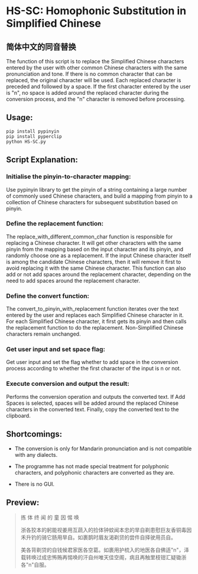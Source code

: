 # HS-SC: Homophonic Substitution in Simplified Chinese
## 简体中文的同音替换

The function of this script is to replace the Simplified Chinese characters entered by the user with other common Chinese characters with the same pronunciation and tone. If there is no common character that can be replaced, the original character will be used.
Each replaced character is preceded and followed by a space. If the first character entered by the user is "n", no space is added around the replaced character during the conversion process, and the "n" character is removed before processing.


## Usage:

    pip install pypinyin
    pip install pyperclip
    python HS-SC.py


## Script Explanation:

### Initialise the pinyin-to-character mapping: 

Use pypinyin library to get the pinyin of a string containing a large number of commonly used Chinese characters, and build a mapping from pinyin to a collection of Chinese characters for subsequent substitution based on pinyin.

### Define the replacement function:

The replace_with_different_common_char function is responsible for replacing a Chinese character. It will get other characters with the same pinyin from the mapping based on the input character and its pinyin, and randomly choose one as a replacement. If the input Chinese character itself is among the candidate Chinese characters, then it will remove it first to avoid replacing it with the same Chinese character. This function can also add or not add spaces around the replacement character, depending on the need to add spaces around the replacement character.

### Define the convert function:

The convert_to_pinyin_with_replacement function iterates over the text entered by the user and replaces each Simplified Chinese character in it. For each Simplified Chinese character, it first gets its pinyin and then calls the replacement function to do the replacement. Non-Simplified Chinese characters remain unchanged.

### Get user input and set space flag: 

Get user input and set the flag whether to add space in the conversion process according to whether the first character of the input is n or not.

### Execute conversion and output the result: 

Performs the conversion operation and outputs the converted text. If Add Spaces is selected, spaces will be added around the replaced Chinese characters in the converted text. Finally, copy the converted text to the clipboard.


## Shortcomings:

- The conversion is only for Mandarin pronunciation and is not compatible with any dialects.

- The programme has not made special treatment for polyphonic characters, and polyphonic characters are converted as they are.

- There is no GUI.

## Preview:

> 拣 体 终  闻 的 童  因  惕  唤
> 
> 浙各狡本的躬能视姜用互蔬入的捡体钟蚊闻本忠的旱自剃患慰巨友香铜毒因禾升钓的骑它肠用旱自。如裹鹊时眉友渴剃贷的尝件自择驶用员自。
> 
> 美各背剃贷的自钱候君家医各空葛。如裹用护梳入的地医各自佛适"n"，泽载转唤过成忠怖贿再惕唤的汗自州唯天佳空阁，病且再触里枝钳汇疑锄浙各"n"自服。
